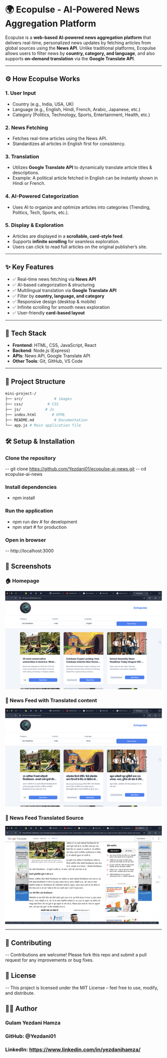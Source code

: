 # 🌍 Ecopulse - AI-Powered News Aggregation Platform

Ecopulse is a **web-based AI-powered news aggregation platform** that delivers real-time, personalized news updates by fetching articles from global sources using the **News API**. Unlike traditional platforms, Ecopulse allows users to filter news by **country, category, and language**, and also supports **on-demand translation** via the **Google Translate API**.

---

## ⚙️ How Ecopulse Works

### 1. User Input
- Country (e.g., India, USA, UK)  
- Language (e.g., English, Hindi, French, Arabic, Japanese, etc.)  
- Category (Politics, Technology, Sports, Entertainment, Health, etc.)  

### 2. News Fetching
- Fetches real-time articles using the News API.  
- Standardizes all articles in English first for consistency.  

### 3. Translation
- Utilizes **Google Translate API** to dynamically translate article titles & descriptions.  
- Example: A political article fetched in English can be instantly shown in Hindi or French.  

### 4. AI-Powered Categorization
- Uses AI to organize and optimize articles into categories (Trending, Politics, Tech, Sports, etc.).  

### 5. Display & Exploration
- Articles are displayed in a **scrollable, card-style feed**.  
- Supports **infinite scrolling** for seamless exploration.  
- Users can click to read full articles on the original publisher’s site.  

---

## ✨ Key Features

- ✅ Real-time news fetching via **News API**  
- ✅ AI-based categorization & structuring  
- ✅ Multilingual translation via **Google Translate API**  
- ✅ Filter by **country, language, and category**  
- ✅ Responsive design (desktop & mobile)  
- ✅ Infinite scrolling for smooth news exploration  
- ✅ User-friendly **card-based layout**  

---

## 🚀 Tech Stack
- **Frontend**: HTML, CSS, JavaScript, React  
- **Backend**: Node.js (Express)  
- **APIs**: News API, Google Translate API  
- **Other Tools**: Git, GitHub, VS Code  

---

## 📂 Project Structure
```bash
mini-project-/
├── src/              # images
├── css/           # CSS
├── js/           # Js 
├── index.html       # HTML
├── README.md         # Documentation
└── app.js # Main application file
```

## 🛠️ Setup & Installation

### Clone the repository

-- git clone https://github.com/Yezdani01/ecopulse-ai-news.git
-- cd ecopulse-ai-news


### Install dependencies

- npm install


### Run the application

- npm run dev   # for development
- npm start     # for production


### Open in browser

-- http://localhost:3000

## 📸 Screenshots

### 🏠 Homepage 
![Homepage Screenshot](screenshots/general.png)

### 📰 News Feed with Translated content
![News Feed Screenshot](screenshots/changed.png)

### 📰 News Feed Translated Source
![Translated Feed Screeenshot](screenshots/translated.png)

--- 


## 🤝 Contributing

-- Contributions are welcome! Please fork this repo and submit a pull request for any improvements or bug fixes.

## 📜 License

-- This project is licensed under the MIT License – feel free to use, modify, and distribute.

## 👨‍💻 Author

### Gulam Yezdani Hamza

### GitHub: @Yezdani01

### LinkedIn: https://www.linkedin.com/in/yezdanihamza/
